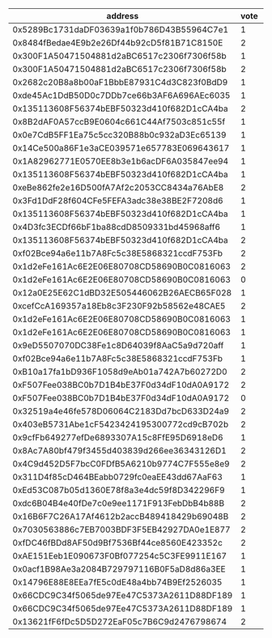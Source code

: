 address|vote|timestamp|signature
---|---|---|---
0x5289Bc1731daDF03639a1f0b786D43B55964C7e1|1|1598365498|0x0103adea8e75dadf72d8628a1fc16182b0af955d55bc9db80a3c2b5bebb48b6507d70748315d5d1b7c786fee6a449227daf40c3e8d5a29b21aa338dd52de128d1c
0x8484fBedae4E9b2e26Df44b92cD5f81B71C8150E|2|1598365571|0x38901f8453e2ad7054cc95e20bdfb147f55805089cff722591d8bb73ad7a430a250edc9e5a13f1b7151959f7f0655f1e917e39c5eb0bca9fa9ea53ea2696efcd1c
0x300F1A50471504881d2aBC6517c2306f7306f58b|1|1598365573|0x6598ac498c59ac861c2ff84764d28ab57c893d01918ee705f4feda0c31bcc318590b0e5bd5fc0db0e826278549bd3de85c176d4bf7fd552fa9cc3d48c3ed06c11c
0x300F1A50471504881d2aBC6517c2306f7306f58b|2|1598365723|0x045efee09b3a27b3e560218a831c635cbf35b32010cda6fde1275d4dc7aa2783147d3d0846a15b9c9a13137c2fe1f1c579709178ae78a6457492687d8ca4f7ca1c
0x2682c20B8a8b00aF1BbbE87931C4d3C823f0BdD9|1|1598365902|0x79b55d27fd2f81bebcf7472d2fe974642f76785496eccb517106ca46f7f9618b709df865eeaa6d47559449ec5c35605ffb043addecddac6438653aad7936a45c1b
0xde45Ac1DdB50D0c7DDb7ce66b3AF6A696AEc6035|1|1598365991|0xd4e51873656a96586a6402f805314013530f8983d18e2483cb2431c55cd0f96e6ade264c4a8b64319078afd4e836e3b5ebc3e89578f06a15d400aad93f9337fb1c
0x135113608F56374bEBF50323d410f682D1cCA4ba|2|1598366049|0x4a3a023ee3473705a7d730420434f6c727bb3d286e9cd413b26b4ccfa5040b4b7ce7bf663c6de4f56d86b7c787edea9e2ab75cf3e30f38ae2c511cc4dbd87f141b
0x8B2dAF0A57ccB9E0604c661C44Af7503c851c55f|1|1598366059|0xe4d7751a5dd4a70db398bc99f620957cbfcf465c7293f4cc9ac02ea98f25ab0029732e42b3c576cb527e0eee7a9fee257190397907da62ca4012463030d0c3281b
0x0e7CdB5FF1Ea75c5cc320B88b0c932aD3Ec65139|1|1598366228|0x8d54bbdf6111a1482c02eaf01882acc595b22ce5135e96b8049f605d067b8d3c401e4b9a14267b5b9a078fdd3ae230bde954261e08e9c7e1495ca9a4ee6c02581b
0x14Ce500a86F1e3aCE039571e657783E069643617|1|1598366271|0x4c84e4d3087ce06560fd5e850963149227751b2dbb5cdf2ef9fd9b4e1c4c29a11f703fb19b56d7ef3ecfdf466cd62215f2365ae7a6b92b7f465860ac1325f5f51c
0x1A82962771E0570EE8b3e1b6acDF6A035847ee94|1|1598366324|0xfe6e1f8ad9fe43448108f7ac951bf5011f8208eeaa0ed3ef8322d97d31237e5b69b49026bb0286cf44ade60a87bb2a54fa5dc4befc570e09fb44e3b3314deb1c1b
0x135113608F56374bEBF50323d410f682D1cCA4ba|1|1598366335|0xbb8fe73a2abc002f23a0401299fed624ea78191c78130066d5c2352ac9d8f97049abee445e936f2ab76d902ea5e1759cf80d9cd77d71eb4aa6ea374cb1577a2c1b
0xeBe862fe2e16D500fA7Af2c2053CC8434a76AbE8|2|1598366449|0xeda835d4c115386f97fe9e45fd1bcb7b24ccaaea138f9b7f06ffe0d54704809036be9db27b32218b954eb062cdd5bf1616d380eabae7ca50502560ed7e7bd0f51c
0x3Fd1DdF28f604CFe5FEFA3adc38e38BE2F7208d6|1|1598366557|0xcbeeef4694bd9f395b78fc4de65f539db773fab16d3a56b80b7eac690f9d0f0f373e9c825be32634626c6ebf74a1e45ad99f1d33369bfc3194cdd4221b4a06041b
0x135113608F56374bEBF50323d410f682D1cCA4ba|1|1598366602|0xe3431da01f975e0d73528567007876eafa1b2d3391be4ac6fe97122eb46f7b6350e6455c7873837cfcd36872cb070cf9a988c720f7e0a52e4a3017e9ed31d74e1c
0x4D3fc3ECDf66bF1ba88cdD8509331bd45968aff6|1|1598366701|0x6bd498ce46ae658009b935ae630272dd75d98da81216fd29f0fd1b14627d841c16e85a58dd0922ef6dc9ccee252dcb78642c4f45b45765d3fd35ffbffc10b3301b
0x135113608F56374bEBF50323d410f682D1cCA4ba|2|1598367340|0x48fd2def0fabdf2337d0910712115acc55d03dcd4f477b1b335a9c6763f1cd0229601eb9588505ac703580f8f52cb16878eec02152283d4ec3e49d37128b87ff1c
0xf02Bce94a6e11b7A8Fc5c38E5868321ccdF753Fb|2|1598367515|0x0469704375d345a72ed92d9cba23a5328e532be075f43fdf4c2056a5a9af1b3210cbb999d26491c61a7c755b05d6bf536500fd0f768b6d1c04c8b6d1b2bb971e1b
0x1d2eFe161Ac6E2E06E80708CD58690B0C0816063|2|1598367971|0xc0638b5680b5578cde16cb53abf4b5ffb3fbea7de81fc2b71a5f623fdb6c6bf8177d37a9c76c499f75643539ad20f01a62fa1280fb8eaeb9fb105b7d77b5b02e1b
0x1d2eFe161Ac6E2E06E80708CD58690B0C0816063|0|1598368543|0xec81176a5e8b5e7b5ce4658dc8d9f20c8a53dcbc5aa51c77f1d22fe1bc9eb51336ef2a5f0554b2206eb22e54a30b76be64f651f869352389faf73ea57cc9f2ee1b
0x12a0E25E62C1dBD32E505446062B26AECB65F028|1|1598368777|0x7152162d279f7de5155168c931ff54dfcc534ccad5a10bad219ca6faa5320c78266690082ee0de80b7e67a101846d0f19f084d63f1fb56dd97fde8394c69e3431c
0xcefCcA169357a18Eb8c3F230F92b58562e48CAE5|2|1598369471|0x53f7837c3d751152df47a6a9594bd28df13f8a42ceba2be020097136453c6be179bf4b91ed11b15c00ec0b72fe4a34911cec310a56a316d23ea71eae3616175a1c
0x1d2eFe161Ac6E2E06E80708CD58690B0C0816063|1|1598369478|0x91a9b7191f5de125153fdaa4e804a0014331c9ca00df49ce8b475c4b8e72b9837692ae942bec2539d205133160731d8b6d2331b171c8108f1e9da4b3291fbb391b
0x1d2eFe161Ac6E2E06E80708CD58690B0C0816063|1|1598370444|0xd52d4b7ac5d74227d6db8d6598e11204189bdca455630a51f108322e54254457136aeb8d19b47323f327755fb8ac19858e8479899b12f2c7bca0d7936f0425771b
0x9eD5507070DC38Fe1c8D64039f8AaC5a9d720aff|1|1598370529|0xcbdb748e1fadbbc96223d12f50d6e3ca213358e4c33c4da524f74c217e3102fe3ba5527f032da7178d11350290e8a21a4ee48ae16fe03928514bf98c73d290ee1c
0xf02Bce94a6e11b7A8Fc5c38E5868321ccdF753Fb|1|1598370840|0x554d14c232b1fbdc37da231b0616ea9d5d7efa3be461129e0b48f8be4a99b101482713e517f1b45c6d603507cf868f5001202f00cdb552425e4c21311ef580f21c
0xB10a17fa1bD936F1058d9eAb01a742A7b60272D0|2|1598370992|0xdd1af0f195017b885f687cf45fcbd6aefc8e8cd96a1011e5ed628b0fddd0472c4adb9843bac77265893f20e1fe85919b51f297293bc236485b59d8440350d65d1b
0xF507Fee038BC0b7D1B4bE37F0d34dF10dA0A9172|2|1598371125|0xac587041f0af8f15e2aae7287a7dc9742410587d15a5fcf6f1fd033e5cd1124962ef908888358fc98524b44d7cf927bc08a92595383e9f51d235e7d6eac85a5d1c
0xF507Fee038BC0b7D1B4bE37F0d34dF10dA0A9172|0|1598371465|0xa0fb0a2a902079328fb9da748a43a09944378011f0cae3139ad4535ee6982a6059a4cabc5a4efafacd8e788825e531385196397b4f8b81bc0319b9a2737e3fb21b
0x32519a4e46fe578D06064C2183Dd7bcD633D24a9|2|1598371556|0x8675696e1cf1eda33c9428602616e3d3d7d342d8d0c4cc4d7e07945292a3104b04bf63ccf15018e435aceb49a3a72ee83dc4cb6f204708b95b93f0c8124e55281b
0x403eB5731Abe1cF5423424195300772cd9cB702b|2|1598371751|0x1d20eb783eddb2cda127e14c351feee85d6f9d9456a5cdda43cf14276c3882a00dc18a1085459c410137064cf576d36581c0a1fe814b785fd7dbcd1216d3f07f1b
0x9cfFb649277efDe6893307A15c8FfE95D6918eD6|1|1598371928|0x4721ccfa6f534da3b2e87219d5b1d764593c46abf6161ca273cd79e09f96e122615449b13cfd02aa624c86948231bfd5d912d84c5387f2e0a472a83f55109c011c
0x8Ac7A80bf479f3455d403839d266ee36343126D1|2|1598372182|0x9838983e95daf5d3cb8c61e2082091008d92dcd384c783fcda990e74c69305a13ab3b192a85e960a03f3857e41b0202f3a83b96e33ce76480302c2932f505e4d1c
0x4C9d452D5F7bcC0FDfB5A6210b9774C7F555e8e9|2|1598372255|0x403b5114cb50ef4f48f043733f01c616bf7fc1a72369becd7e2398963db7d2612fe0ae12a829f73c2fb2523588c8abe0ff9ff4404d6d00c9b6fde9e7f58397a21b
0x311D4f85cD464BEabb0729fc0eaEE43dd67AaF63|1|1598372458|0xb8c2ee322247f55458c64c42409373a2431012ac12a9be9ea929512a59acc1351c2eec5d241d970df59e1676a54d8f462defca1da8f084b3233fa57d69066cca1b
0xEd53C087b05d1360E78f8a3e4dc59f8D342296F9|1|1598372910|0x01ae7eff0d8c7a02ad6b4ae494384872c103dd7ebec5243c928b99d219a3a87d394a997fc2fd727231400da4d32dc822b383f03f0446693ee738b3a844ca2a231b
0xdc6B04B4e40fDe7c0e9ee1171F913FebDbB4b88B|2|1598374496|0xb6382e6e523cc40105382644208ba81806f16c853e2b585930949200fa6b0f8443a5559db1433340aeb58be847876064895c7cbb34f719830636f5496d5c8d3d1c
0x16B6F7C26A17Af4612b2accB489418429b69048B|2|1598375206|0xb82d1b3752065646fa86882bd09c5e0e624a06c1c4b5dead149b3d7f3a55be3d396e8880cc6093321fe1b526bfa58e85aab3c1b1a45e24450bc076606c3e0e7d1b
0x7030563886c7EB7003BDF3F5EB42927DA0e1E877|2|1598380197|0xb3c1efb4d8d68f8c6f01e9d3c13f1db57087a954a5d464e65c0201c7eba72e3c086404a4afe25345abc0a218c72ace87adcbd9e972cf06b10dec35fea4163d231b
0xfDC46fBDd8AF50d9Bf7536Bf44ce8560E423352c|2|1598380258|0xa89880572988f76b1d020345ca2d42f368eb76d6c33bc708e3626c774a9811ac095a75485f19339710b17577cc929a5ec133ea0dba520619307d0305174d525e1b
0xAE151Eeb1E090673F0Bf077254c5C3FE9911E167|1|1598409475|0x6ed82729d6fb76bef5c2730e0f4f5a59aa4bdf4503399ef5fa60fe03d18d52a56f0af8b66c4579e310e36279a832efbdc970f9f71a70cb11652dbaee7ddff3a81c
0x0acf1B98Ae3a2084B729797116B0F5aD8d86a3EE|1|1598414663|0x1dbc9796d6d5f9dee62c81ce9e9d5196a2934d6fd78647037bdc0ae64c8d09016d43f313c9e8f5528e25873b3b4345e1f35d0340b577f7abf15f88a8f27cd2771c
0x14796E88E8EEa7fE5c0dE48a4bb74B9Ef2526035|1|1598418669|0x49ca19e8ca8fc3a21aac32ed27f2130398cd071fe897a08300273c92618a69a9602c1849d9fb9d942850a632f6f7fd1a08088760fdc3f8c90efbd7a77e7d18191c
0x66CDC9C34f5065de97Ee47C5373A2611D88DF189|1|1598420237|0xce9e060a63f6cf359f927cd68debf87b3bbe2837a5a5b7af17725290e2cd542646ad8770818029871abd2afa4ba2bbe7a7c95f634b9096440fd3df9a9f8620441b
0x66CDC9C34f5065de97Ee47C5373A2611D88DF189|1|1598420395|0xcac833542427f94589ea6a9f5f58578bfc6f39418f7262151f0d504f09df71801a278ee70927262f055476c56f20c306abc57475acf902ae1f02c40245d1d6571c
0x13621fF6fDc5D5D272EaF05c7B6C9d2476798674|2|1598422342|0x7a353c78619687383736f5ab838a51a671eed7a27186f6ec55508014525391802268fc836c459a8b91313daabfa077acf0e5c942716f60137c9aff4e6b1c8ff61b